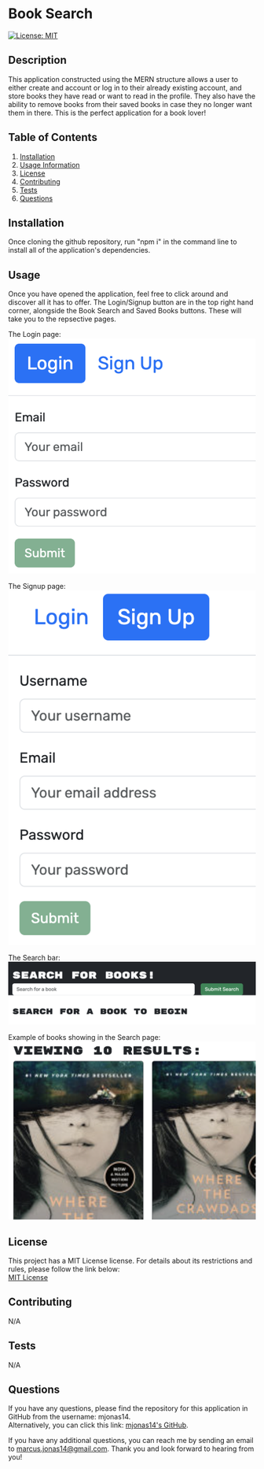 # Book Search

  [![License: MIT](https://img.shields.io/badge/License-MIT-yellow.svg)](https://opensource.org/licenses/MIT)

  ## Description
  This application constructed using the MERN structure allows a user to either create and account or log in to their already existing account, and store books they have read or want to read in the profile. They also have the ability to remove books from their saved books in case they no longer want them in there. This is the perfect application for a book lover!
  
  ## Table of Contents
  1. [Installation](#installation)
  2. [Usage Information](#usage)
  3. [License](#license)
  4. [Contributing](#contributing)
  5. [Tests](#tests)
  6. [Questions](#questions)

  ## Installation
  Once cloning the github repository, run "npm i" in the command line to install all of the application's dependencies. 

  ## Usage
  Once you have opened the application, feel free to click around and discover all it has to offer. The Login/Signup button are in the top right hand corner, alongside the Book Search and Saved Books buttons. These will take you to the repsective pages. 

  The Login page: 
  ![Alt text](server/assets/Screenshot%202023-07-11%20at%2011.42.34%20PM.png)

  The Signup page:
  ![Alt text](server/assets/Screenshot%202023-07-11%20at%2011.42.45%20PM.png)

  The Search bar: 
  ![Alt text](server/assets/Screenshot%202023-07-11%20at%2011.42.14%20PM.png)

  Example of books showing in the Search page:
  ![Alt text](server/assets/Screenshot%202023-07-11%20at%2011.43.52%20PM.png)

  ## License
  This project has a MIT License license. For details about its restrictions and rules, please follow the link below:  
    [MIT License](https://opensource.org/licenses/MIT)  
    

  ## Contributing
  N/A

  ## Tests
  N/A

  ## Questions
  If you have any questions, please find the repository for this application in GitHub from the username: mjonas14.  
  Alternatively, you can click this link: [mjonas14's GitHub](https://github.com/mjonas14).

  If you have any additional questions, you can reach me by sending an email to marcus.jonas14@gmail.com. Thank you and look forward to hearing from you! 
